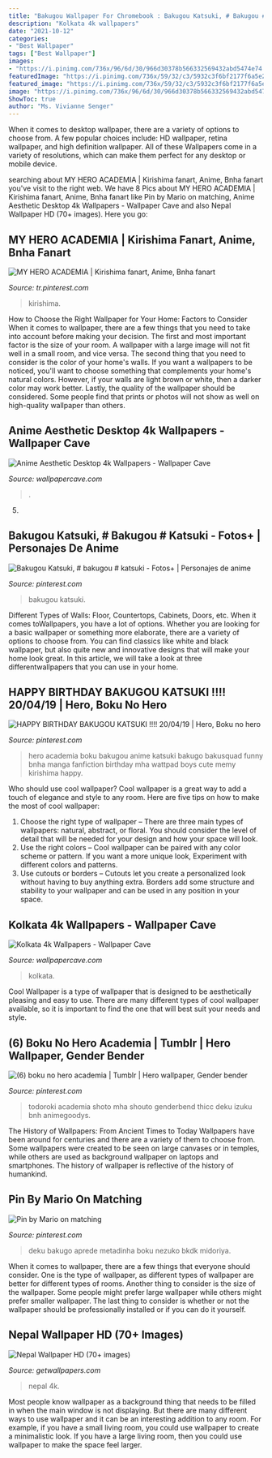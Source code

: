 ```yaml
---
title: "Bakugou Wallpaper For Chromebook : Bakugou Katsuki, # Bakugou # Katsuki"
description: "Kolkata 4k wallpapers"
date: "2021-10-12"
categories:
- "Best Wallpaper"
tags: ["Best Wallpaper"]
images:
- "https://i.pinimg.com/736x/96/6d/30/966d30378b566332569432abd5474e74.jpg"
featuredImage: "https://i.pinimg.com/736x/59/32/c3/5932c3f6bf2177f6a5e2e930f096ef0d.jpg"
featured_image: "https://i.pinimg.com/736x/59/32/c3/5932c3f6bf2177f6a5e2e930f096ef0d.jpg"
image: "https://i.pinimg.com/736x/96/6d/30/966d30378b566332569432abd5474e74.jpg"
ShowToc: true
author: "Ms. Vivianne Senger"
---
```



When it comes to desktop wallpaper, there are a variety of options to choose from. A few popular choices include: HD wallpaper, retina wallpaper, and high definition wallpaper. All of these Wallpapers come in a variety of resolutions, which can make them perfect for any desktop or mobile device. 

	

		
searching about MY HERO ACADEMIA | Kirishima fanart, Anime, Bnha fanart you've visit to the right web. We have 8 Pics about MY HERO ACADEMIA | Kirishima fanart, Anime, Bnha fanart like Pin by Mario on matching, Anime Aesthetic Desktop 4k Wallpapers - Wallpaper Cave and also Nepal Wallpaper HD (70+ images). Here you go:
		
    
## MY HERO ACADEMIA | Kirishima Fanart, Anime, Bnha Fanart

<img loading=lazy src="https://i.pinimg.com/736x/59/32/c3/5932c3f6bf2177f6a5e2e930f096ef0d.jpg" onerror="this.onerror=null;this.src='https://tse3.mm.bing.net/th?id=OIP.MIOiz4LQb5GP2vFALQ4EaQAAAA&amp;pid=15.1';" alt="MY HERO ACADEMIA | Kirishima fanart, Anime, Bnha fanart">

_Source: tr.pinterest.com_

>kirishima. 

	

How to Choose the Right Wallpaper for Your Home: Factors to Consider
When it comes to wallpaper, there are a few things that you need to take into account before making your decision. The first and most important factor is the size of your room. A wallpaper with a large image will not fit well in a small room, and vice versa. 
The second thing that you need to consider is the color of your home's walls. If you want a wallpapers to be noticed, you'll want to choose something that complements your home's natural colors. However, if your walls are light brown or white, then a darker color may work better. 
Lastly, the quality of the wallpaper should be considered. Some people find that prints or photos will not show as well on high-quality wallpaper than others.

    
## Anime Aesthetic Desktop 4k Wallpapers - Wallpaper Cave

<img loading=lazy src="https://wallpapercave.com/wp/wp9132054.jpg" onerror="this.onerror=null;this.src='https://tse1.mm.bing.net/th?id=OIP.CI7jCaelOrNoo_umR5aLfgHaEZ&amp;pid=15.1';" alt="Anime Aesthetic Desktop 4k Wallpapers - Wallpaper Cave">

_Source: wallpapercave.com_

>. 

	

5.

    
## Bakugou Katsuki, # Bakugou # Katsuki - Fotos+ | Personajes De Anime

<img loading=lazy src="https://i.pinimg.com/736x/c4/70/3e/c4703eb05ad6f85878cb8e2677fcd5f7.jpg" onerror="this.onerror=null;this.src='https://tse4.mm.bing.net/th?id=OIP.EFqylBkIW0qSyNGhz-mSpQHaNA&amp;pid=15.1';" alt="Bakugou Katsuki, # bakugou # katsuki - Fotos+ | Personajes de anime">

_Source: pinterest.com_

>bakugou katsuki. 

	

Different Types of Walls: Floor, Countertops, Cabinets, Doors, etc.
When it comes toWallpapers, you have a lot of options. Whether you are looking for a basic wallpaper or something more elaborate, there are a variety of options to choose from. You can find classics like white and black wallpaper, but also quite new and innovative designs that will make your home look great. In this article, we will take a look at three differentwallpapers that you can use in your home.

    
## HAPPY BIRTHDAY BAKUGOU KATSUKI !!!! 20/04/19 | Hero, Boku No Hero

<img loading=lazy src="https://i.pinimg.com/736x/a6/6d/92/a66d92b4c208d5f3a288e55dc2634130.jpg" onerror="this.onerror=null;this.src='https://tse4.mm.bing.net/th?id=OIP.VFVBEi-EbZilpGLYsisizwHaLS&amp;pid=15.1';" alt="HAPPY BIRTHDAY BAKUGOU KATSUKI !!!! 20/04/19 | Hero, Boku no hero">

_Source: pinterest.com_

>hero academia boku bakugou anime katsuki bakugo bakusquad funny bnha manga fanfiction birthday mha wattpad boys cute memy kirishima happy. 

	

Who should use cool wallpaper?
Cool wallpaper is a great way to add a touch of elegance and style to any room. Here are five tips on how to make the most of cool wallpaper: 
1) Choose the right type of wallpaper – There are three main types of wallpapers: natural, abstract, or floral. You should consider the level of detail that will be needed for your design and how your space will look. 
2) Use the right colors – Cool wallpaper can be paired with any color scheme or pattern. If you want a more unique look, Experiment with different colors and patterns. 
3) Use cutouts or borders – Cutouts let you create a personalized look without having to buy anything extra. Borders add some structure and stability to your wallpaper and can be used in any position in your space.

    
## Kolkata 4k Wallpapers - Wallpaper Cave

<img loading=lazy src="https://wallpapercave.com/wp/wp9292955.jpg" onerror="this.onerror=null;this.src='https://tse3.mm.bing.net/th?id=OIP.FGREJRu-BuFRejPL-jmsRwHaFo&amp;pid=15.1';" alt="Kolkata 4k Wallpapers - Wallpaper Cave">

_Source: wallpapercave.com_

>kolkata. 

	

Cool Wallpaper is a type of wallpaper that is designed to be aesthetically pleasing and easy to use. There are many different types of cool wallpaper available, so it is important to find the one that will best suit your needs and style.

    
## (6) Boku No Hero Academia | Tumblr | Hero Wallpaper, Gender Bender

<img loading=lazy src="https://i.pinimg.com/736x/4a/c5/10/4ac510b9e1ff31cd9a51b29f503e6581.jpg" onerror="this.onerror=null;this.src='https://tse3.mm.bing.net/th?id=OIP.sTTjM1oJ6qQHP-hMeqE8hgHaKR&amp;pid=15.1';" alt="(6) boku no hero academia | Tumblr | Hero wallpaper, Gender bender">

_Source: pinterest.com_

>todoroki academia shoto mha shouto genderbend thicc deku izuku bnh animegoodys. 

	

The History of Wallpapers: From Ancient Times to Today
Wallpapers have been around for centuries and there are a variety of them to choose from. Some wallpapers were created to be seen on large canvases or in temples, while others are used as background wallpaper on laptops and smartphones. The history of wallpaper is reflective of the history of humankind.

    
## Pin By Mario On Matching

<img loading=lazy src="https://i.pinimg.com/736x/96/6d/30/966d30378b566332569432abd5474e74.jpg" onerror="this.onerror=null;this.src='https://tse4.mm.bing.net/th?id=OIP.LHyLIUMyEZyi9RYNWZ4OtQHaLi&amp;pid=15.1';" alt="Pin by Mario on matching">

_Source: pinterest.com_

>deku bakugo aprede metadinha boku nezuko bkdk midoriya. 

	

When it comes to wallpaper, there are a few things that everyone should consider. One is the type of wallpaper, as different types of wallpaper are better for different types of rooms. Another thing to consider is the size of the wallpaper. Some people might prefer large wallpaper while others might prefer smaller wallpaper. The last thing to consider is whether or not the wallpaper should be professionally installed or if you can do it yourself.

    
## Nepal Wallpaper HD (70+ Images)

<img loading=lazy src="http://getwallpapers.com/wallpaper/full/b/5/d/1307334-popular-nepal-wallpaper-hd-2560x1600-4k.jpg" onerror="this.onerror=null;this.src='https://tse4.mm.bing.net/th?id=OIP.wG9L26URC-thMYph6FkIKAHaEo&amp;pid=15.1';" alt="Nepal Wallpaper HD (70+ images)">

_Source: getwallpapers.com_

>nepal 4k. 

	

Most people know wallpaper as a background thing that needs to be filled in when the main window is not displaying. But there are many different ways to use wallpaper and it can be an interesting addition to any room. For example, if you have a small living room, you could use wallpaper to create a minimalistic look. If you have a large living room, then you could use wallpaper to make the space feel larger.

